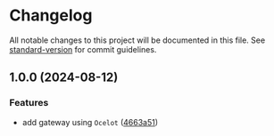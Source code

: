 # Changelog

All notable changes to this project will be documented in this file. See [standard-version](https://github.com/conventional-changelog/standard-version) for commit guidelines.

## 1.0.0 (2024-08-12)


### Features

* add gateway using `Ocelot` ([4663a51](https://github.com/spicy-tomato/Gateway/commit/4663a517b0d32757753b5d4a3888868cbfa56680))

